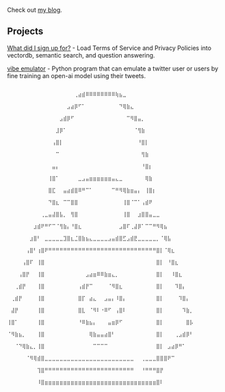 Check out [my blog](https://dpfrederick.github.io/blog/).

## Projects
[What did I sign up for?](https://github.com/danfred360/what_did_i_sign_up_for) - Load Terms of Service and Privacy Policies into vectordb, semantic search, and question answering.

[vibe emulator](https://github.com/danfred360/vibe-emulator) - Python program that can emulate a twitter user or users by fine training an open-ai model using their tweets.

                                  ⠀⠀⠀⠀⠀⠀⠀⠀⠀⠀⠀⠀⠀⠀⠀⠀⠀⠀⢀⣴⣾⠿⠿⠿⠿⠿⠿⠿⠿⢷⣦⣀⠀⠀⠀⠀⠀⠀⠀⠀⠀⠀⠀⠀⠀⠀⠀⠀⠀⠀
                                  ⠀⠀⠀⠀⠀⠀⠀⠀⠀⠀⠀⠀⠀⠀⠀⠀⣠⣴⡿⠋⠁⠀⠀⠀⠀⠀⠀⠀⠀⠀⠙⢿⣷⣄⠀⠀⠀⠀⠀⠀⠀⠀⠀⠀⠀⠀⠀⠀⠀⠀
                                  ⠀⠀⠀⠀⠀⠀⠀⠀⠀⠀⠀⠀⠀⠀⣠⣾⡿⠋⠀⠀⠀⠀⠀⠀⠀⠀⠀⠀⠀⠀⠀⠀⠉⠻⣿⣤⡀⠀⠀⠀⠀⠀⠀⠀⠀⠀⠀⠀⠀⠀
                                  ⠀⠀⠀⠀⠀⠀⠀⠀⠀⠀⠀⠀⠀⣸⡿⠁⠀⠀⠀⠀⠀⠀⠀⠀⠀⠀⠀⠀⠀⠀⠀⠀⠀⠀⠈⢻⣷⠀⠀⠀⠀⠀⠀⠀⠀⠀⠀⠀⠀⠀
                                  ⠀⠀⠀⠀⠀⠀⠀⠀⠀⠀⠀⠀⢠⣿⡇⠀⠀⠀⠀⠀⠀⠀⠀⠀⠀⠀⠀⠀⠀⠀⠀⠀⠀⠀⠀⠘⣿⡇⠀⠀⠀⠀⠀⠀⠀⠀⠀⠀⠀⠀
                                  ⠀⠀⠀⠀⠀⠀⠀⠀⠀⠀⠀⠀⠀⠉⠀⠀⠀⠀⠀⠀⠀⠀⠀⠀⠀⠀⠀⠀⠀⠀⠀⠀⠀⠀⠀⠀⢻⣷⠀⠀⠀⠀⠀⠀⠀⠀⠀⠀⠀⠀
                                  ⠀⠀⠀⠀⠀⠀⠀⠀⠀⠀⠀⠀⣤⡄⠀⠀⠀⠀⠀⠀⠀⠀⠀⠀⠀⠀⠀⠀⠀⠀⠀⠀⠀⠀⠀⠀⠘⣿⡆⠀⠀⠀⠀⠀⠀⠀⠀⠀⠀⠀
                                  ⠀⠀⠀⠀⠀⠀⠀⠀⠀⠀⠀⢸⣿⠁⠀⠀⠀⠀⠀⣀⣠⣤⣶⣶⣶⣶⣶⣶⣤⣄⣀⠀⠀⠀⠀⠀⠀⢿⣷⠀⠀⠀⠀⠀⠀⠀⠀⠀⠀⠀
                                  ⠀⠀⠀⠀⠀⠀⠀⠀⠀⠀⠀⣿⣏⠀⠀⣤⣴⣾⣿⠿⠛⠉⠁⠀⠀⠀⠀⠀⠉⠛⠻⢿⣷⣶⣤⡄⠀⢸⣿⡆⠀⠀⠀⠀⠀⠀⠀⠀⠀⠀
                                  ⠀⠀⠀⠀⠀⠀⠀⠀⠀⠀⠀⠙⣿⣆⠀⠉⠉⣿⣿⠀⠀⠀⠀⠀⠀⠀⠀⠀⠀⠀⠀⢸⣿⠈⠉⠁⢠⣾⠟⠀⠀⠀⠀⠀⠀⠀⠀⠀⠀⠀
                                  ⠀⠀⠀⠀⠀⠀⠀⠀⠀⢀⣀⣤⣼⣿⣧⡀⠀⢻⣿⠀⠀⠀⠀⠀⠀⠀⠀⠀⠀⠀⠀⢸⣿⠀⠀⣰⣿⣿⣤⣀⣀⠀⠀⠀⠀⠀⠀⠀⠀⠀
                                  ⠀⠀⠀⠀⠀⠀⠀⣰⣾⠟⠛⠋⠉⠈⢻⣷⡄⠘⣿⣆⠀⠀⠀⠀⠀⠀⠀⠀⠀⠀⣠⣿⠏⢀⣼⡿⠁⠉⠉⠛⠻⢿⣦⠀⠀⠀⠀⠀⠀⠀
                                  ⠀⠀⠀⠀⠀⠀⣰⣿⠃⠀⣀⣀⣀⣀⣀⣹⣿⣆⣈⣿⣷⣦⣄⣀⣀⣀⣀⣠⣤⣾⣿⣋⣠⣾⣟⣀⣀⣀⣀⣀⡀⠈⢿⣧⠀⠀⠀⠀⠀⠀
                                  ⠀⠀⠀⠀⠀⢠⣿⠃⢰⣿⠟⠛⠛⠛⠛⠛⠛⠛⠛⠛⠛⠛⠛⠛⠛⠛⠛⠛⠛⠛⠛⠛⠛⠛⠛⠛⠛⠛⠛⠛⣿⡇⠈⢿⣆⠀⠀⠀⠀⠀
                                  ⠀⠀⠀⠀⢠⣿⠏⠀⢸⣿⠀⠀⠀⠀⠀⠀⠀⠀⠀⠀⠀⠀⠀⠀⠀⠀⠀⠀⠀⠀⠀⠀⠀⠀⠀⠀⠀⠀⠀⠀⣿⡇⠀⠘⣿⣆⠀⠀⠀⠀
                                  ⠀⠀⠀⢠⣿⡟⠀⠀⢸⣿⠀⠀⠀⠀⠀⠀⠀⠀⠀⠀⠀⣠⣴⣶⠿⠿⣷⣶⣄⡀⠀⠀⠀⠀⠀⠀⠀⠀⠀⠀⣿⡇⠀⠀⠸⣿⣆⠀⠀⠀
                                  ⠀⠀⢀⣾⡟⠀⠀⠀⢸⣿⠀⠀⠀⠀⠀⠀⠀⠀⠀⢠⣾⡟⠉⠀⠀⠀⠀⠈⠻⣿⣆⠀⠀⠀⠀⠀⠀⠀⠀⠀⣿⡇⠀⠀⠀⠹⣿⡄⠀⠀
                                  ⠀⢀⣾⡟⠀⠀⠀⠀⢸⣿⠀⠀⠀⠀⠀⠀⠀⠀⠀⣿⡏⠀⣴⣄⠀⠀⣠⣤⡄⠸⣿⡄⠀⠀⠀⠀⠀⠀⠀⠀⣿⡇⠀⠀⠀⠀⠹⣿⡄⠀
                                  ⠀⣼⡟⠀⠀⠀⠀⠀⢸⣿⠀⠀⠀⠀⠀⠀⠀⠀⠀⣿⣇⠀⠈⠻⠇⠐⠿⠋⠀⢠⣿⠇⠀⠀⠀⠀⠀⠀⠀⠀⣿⡇⠀⠀⠀⠀⠀⠹⣷⡀
                                  ⢸⣿⠁⠀⠀⠀⠀⠀⢸⣿⠀⠀⠀⠀⠀⠀⠀⠀⠀⠘⠿⣷⣦⡄⠀⠀⠀⣤⣶⡿⠋⠀⠀⠀⠀⠀⠀⠀⠀⠀⣿⡇⠀⠀⠀⠀⠀⠀⣿⡧
                                  ⠈⠻⣷⣦⡀⠀⠀⠀⢸⣿⠀⠀⠀⠀⠀⠀⠀⠀⠀⠀⠀⠀⢿⣷⣤⣤⣴⣿⠃⠀⠀⠀⠀⠀⠀⠀⠀⠀⠀⠀⣿⡇⠀⠀⠀⢀⣠⣾⡿⠃
                                  ⠀⠀⠈⠙⢿⣷⣄⡀⢸⣿⠀⠀⠀⠀⠀⠀⠀⠀⠀⠀⠀⠀⠀⠉⠉⠉⠉⠀⠀⠀⠀⠀⠀⠀⠀⠀⠀⠀⠀⠀⣿⡇⠀⣠⣴⡿⠛⠁⠀⠀
                                  ⠀⠀⠀⠀⠀⠈⠻⢿⣾⣿⣀⣀⣀⣀⣀⣀⣀⣀⣀⣀⣀⣀⣀⣀⣀⣀⣀⣀⣀⣀⣀⣀⣀⣀⠀⠀⢀⣀⣀⣀⣿⣿⣿⠟⠉⠀⠀⠀⠀⠀
                                  ⠀⠀⠀⠀⠀⠀⠀⠀⢹⣿⠛⠛⠛⠛⠛⠛⠛⠛⠛⠛⠛⠛⠛⠛⠛⠛⠛⠛⠛⠛⠛⠛⠛⠛⠀⠀⠘⠛⠛⠛⣿⡟⠀⠀⠀⠀⠀⠀⠀⠀
                                  ⠀⠀⠀⠀⠀⠀⠀⠀⠸⣿⣶⣶⣶⣶⣶⣶⣶⣶⣶⣶⣶⣶⣶⣶⣶⣶⣶⣶⣶⣶⣶⣶⣶⣶⣶⣶⣶⣶⣶⣶⣿⠇⠀⠀⠀⠀⠀⠀⠀⠀
